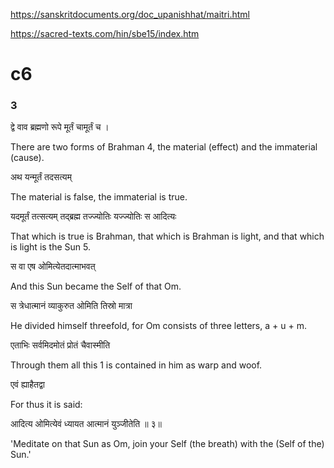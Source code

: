 
https://sanskritdocuments.org/doc_upanishhat/maitri.html

https://sacred-texts.com/hin/sbe15/index.htm
# c6
### 3
द्वे वाव ब्रह्मणो रूपे मूर्तं चामूर्तं च । 

There are two forms of Brahman 4, the material (effect) and the immaterial (cause). 

अथ यन्मूर्तं तदसत्यम्  

The material is false, the immaterial is true. 

यदमूर्तं तत्सत्यम् तद्ब्रह्म तज्ज्योतिः यज्ज्योतिः स आदित्यः 

That which is true is Brahman, that which is Brahman is light, and that which is light is the Sun 5. 

स वा एष ओमित्येतदात्माभवत्  

And this Sun became the Self of that Om.

स त्रेधात्मानं व्याकुरुत ओमिति  तिस्रो मात्रा  

He divided himself threefold, for Om consists of three letters, a + u + m. 

एताभिः सर्वमिदमोतं प्रोतं चैवास्मीति  

Through them all this 1 is contained in him as warp and woof. 

एवं ह्याहैतद्वा 

For thus it is said:

आदित्य ओमित्येवं ध्यायत आत्मानं युञ्जीतेति ॥ ३॥

'Meditate on that Sun as Om, join your Self (the breath) with the (Self of the) Sun.'